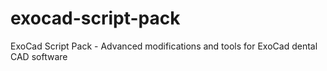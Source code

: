 # exocad-script-pack
ExoCad Script Pack - Advanced modifications and tools for ExoCad dental CAD software
